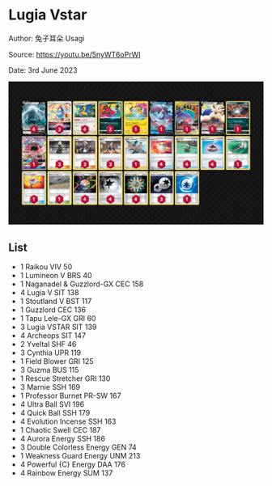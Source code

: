 # Lugia Vstar

Author: 兔子耳朵 Usagi

Source: <https://youtu.be/5nyWT6oPrWI>

Date: 3rd June 2023

![decklist](../../images/SVI/Lugia%20Vstar/1-%20Lugia%20Vstar.png)

## List

* 1 Raikou VIV 50
* 1 Lumineon V BRS 40
* 1 Naganadel & Guzzlord-GX CEC 158
* 4 Lugia V SIT 138
* 1 Stoutland V BST 117
* 1 Guzzlord CEC 136
* 1 Tapu Lele-GX GRI 60
* 3 Lugia VSTAR SIT 139
* 4 Archeops SIT 147
* 2 Yveltal SHF 46
* 3 Cynthia UPR 119
* 1 Field Blower GRI 125
* 3 Guzma BUS 115
* 1 Rescue Stretcher GRI 130
* 3 Marnie SSH 169
* 1 Professor Burnet PR-SW 167
* 4 Ultra Ball SVI 196
* 4 Quick Ball SSH 179
* 4 Evolution Incense SSH 163
* 1 Chaotic Swell CEC 187
* 4 Aurora Energy SSH 186
* 3 Double Colorless Energy GEN 74
* 1 Weakness Guard Energy UNM 213
* 4 Powerful {C} Energy DAA 176
* 4 Rainbow Energy SUM 137
